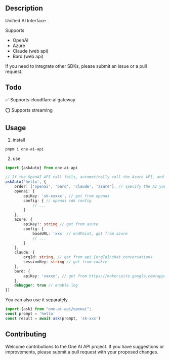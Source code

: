 ## Description
Unified AI Interface
 
Supports
- OpenAI
- Azure
- Claude (web api)
- Bard (web api)

If you need to integrate other SDKs, please submit an issue or a pull request.


## Todo
✅ Supports cloudflare ai gateway

⭕️ Supports streaming


## Usage
1. install
```shell
pnpm i one-ai-api
```

2. use
```typescript
import {askAuto} from one-ai-api

// If the OpenAI API call fails, automatically call the Azure API, and so on.
askAuto('hello', {
    order: ['openai', 'bard', 'claude', 'azure'], // specify the AI you want to use and the order of their usage.
    openai: {
        apiKey: 'sk-xxxxx', // get from openai
        config: { // openai sdk config
            // ...
        }
    },
    azure: {
        apiKey?: string // get from azure
        config: {
            baseURL: 'xxx' // endPoint, get from azure
            // ...
        }
    },
    claude: {
        orgId: string, // get from api [orgId]/chat_conversations
        sessionKey: string // get from cookie
    },
    bard: {
        apiKey: 'xxxxx', // get from https://makersuite.google.com/app/apikey
    },
    debugger: true // enable log
})
```

You can also use it separately
```typescript
import {ask} from "one-ai-api/openai";
const prompt = 'hello'
const result = await ask(prompt, 'sk-xxx')
```

## Contributing
Welcome contributions to the One AI API project. If you have suggestions or improvements, please submit a pull request with your proposed changes.
